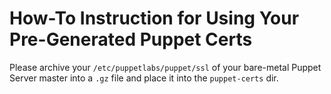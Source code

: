 # How-To Instruction for Using Your Pre-Generated Puppet Certs

Please archive your `/etc/puppetlabs/puppet/ssl` of your bare-metal Puppet Server master into a `.gz` file and place it into the `puppet-certs` dir.

